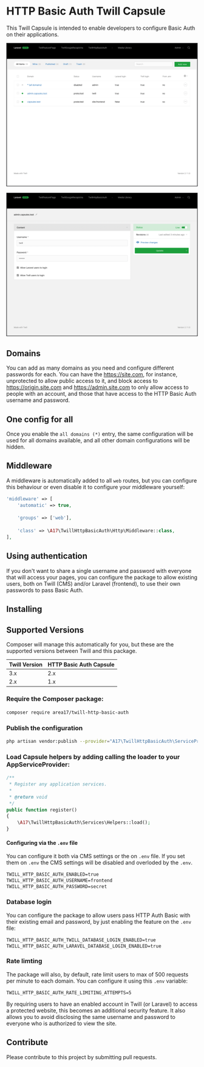 # HTTP Basic Auth Twill Capsule

This Twill Capsule is intended to enable developers to configure Basic Auth on their applications. 

![screenshot 1](docs/screenshot01.png)

![screenshot 2](docs/screenshot02.png)

## Domains

You can add as many domains as you need and configure different passwords for each. You can have the https://site.com, for instance, unprotected to allow public access to it, and block access to https://origin.site.com and https://admin.site.com to only allow access to people with an account, and those that have access to the HTTP Basic Auth username and password. 

## One config for all

Once you enable the `all domains (*)` entry, the same configuration will be used for all domains available, and all other domain configurations will be hidden.

## Middleware

A middleware is automatically added to all `web` routes, but you can configure this behaviour or even disable it to configure your middleware yourself:  

``` php
'middleware' => [
    'automatic' => true,

    'groups' => ['web'],

    'class' => \A17\TwillHttpBasicAuth\Http\Middleware::class,
],
```

## Using authentication

If you don't want to share a single username and password with everyone that will access your pages, you can configure the package to allow existing users, both on Twill (CMS) and/or Laravel (frontend), to use their own passwords to pass Basic Auth.

## Installing

## Supported Versions
Composer will manage this automatically for you, but these are the supported versions between Twill and this package. 

| Twill Version | HTTP Basic Auth Capsule |
|---------------|-------------------------|
| 3.x           | 2.x                     |
| 2.x           | 1.x                     |

### Require the Composer package:

``` bash
composer require area17/twill-http-basic-auth
```

### Publish the configuration

``` bash
php artisan vendor:publish --provider="A17\TwillHttpBasicAuth\ServiceProvider"
```

### Load Capsule helpers by adding calling the loader to your AppServiceProvider:

``` php
/**
 * Register any application services.
 *
 * @return void
 */
public function register()
{
    \A17\TwillHttpBasicAuth\Services\Helpers::load();
}
```

#### Configuring via the `.env` file

You can configure it both via CMS settings or the on `.env` file. If you set them on `.env` the CMS settings will be disabled and overloded by the `.env`.

```dotenv
TWILL_HTTP_BASIC_AUTH_ENABLED=true
TWILL_HTTP_BASIC_AUTH_USERNAME=frontend
TWILL_HTTP_BASIC_AUTH_PASSWORD=secret
```

### Database login 
You can configure the package to allow users pass HTTP Auth Basic with their existing email and password, by just enabling the feature on the `.env` file:   

```dotenv
TWILL_HTTP_BASIC_AUTH_TWILL_DATABASE_LOGIN_ENABLED=true
TWILL_HTTP_BASIC_AUTH_LARAVEL_DATABASE_LOGIN_ENABLED=true
```

### Rate limting

The package will also, by default, rate limit users to max of 500 requests per minute to each domain. You can configure it using this `.env` variable: 

```dotenv
TWILL_HTTP_BASIC_AUTH_RATE_LIMITING_ATTEMPTS=5
```

By requiring users to have an enabled account in Twill (or Laravel) to access a protected website, this becomes an additional security feature. It also allows you to avoid disclosing the same username and password to everyone who is authorized to view the site.  

## Contribute

Please contribute to this project by submitting pull requests.
